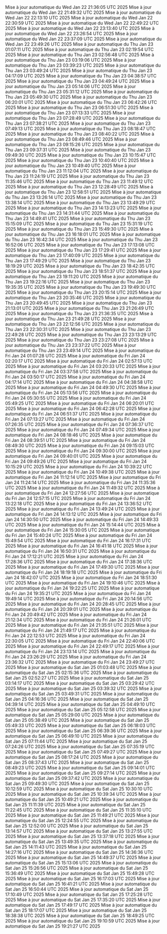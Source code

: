 Mise à jour automatique du Wed Jan 22 21:36:05 UTC 2025
Mise à jour automatique du Wed Jan 22 21:49:32 UTC 2025
Mise à jour automatique du Wed Jan 22 22:13:10 UTC 2025
Mise à jour automatique du Wed Jan 22 22:30:59 UTC 2025
Mise à jour automatique du Wed Jan 22 22:49:22 UTC 2025
Mise à jour automatique du Wed Jan 22 23:13:40 UTC 2025
Mise à jour automatique du Wed Jan 22 23:26:54 UTC 2025
Mise à jour automatique du Wed Jan 22 23:37:09 UTC 2025
Mise à jour automatique du Wed Jan 22 23:49:26 UTC 2025
Mise à jour automatique du Thu Jan 23 01:07:11 UTC 2025
Mise à jour automatique du Thu Jan 23 02:19:54 UTC 2025
Mise à jour automatique du Thu Jan 23 02:56:48 UTC 2025
Mise à jour automatique du Thu Jan 23 03:19:06 UTC 2025
Mise à jour automatique du Thu Jan 23 03:39:23 UTC 2025
Mise à jour automatique du Thu Jan 23 03:49:24 UTC 2025
Mise à jour automatique du Thu Jan 23 04:17:09 UTC 2025
Mise à jour automatique du Thu Jan 23 04:38:57 UTC 2025
Mise à jour automatique du Thu Jan 23 04:49:24 UTC 2025
Mise à jour automatique du Thu Jan 23 05:14:06 UTC 2025
Mise à jour automatique du Thu Jan 23 05:31:12 UTC 2025
Mise à jour automatique du Thu Jan 23 05:49:30 UTC 2025
Mise à jour automatique du Thu Jan 23 06:20:01 UTC 2025
Mise à jour automatique du Thu Jan 23 06:42:26 UTC 2025
Mise à jour automatique du Thu Jan 23 06:51:30 UTC 2025
Mise à jour automatique du Thu Jan 23 07:13:33 UTC 2025
Mise à jour automatique du Thu Jan 23 07:28:49 UTC 2025
Mise à jour automatique du Thu Jan 23 07:38:21 UTC 2025
Mise à jour automatique du Thu Jan 23 07:49:13 UTC 2025
Mise à jour automatique du Thu Jan 23 08:18:47 UTC 2025
Mise à jour automatique du Thu Jan 23 08:40:22 UTC 2025
Mise à jour automatique du Thu Jan 23 08:49:46 UTC 2025
Mise à jour automatique du Thu Jan 23 09:15:26 UTC 2025
Mise à jour automatique du Thu Jan 23 09:37:31 UTC 2025
Mise à jour automatique du Thu Jan 23 09:49:30 UTC 2025
Mise à jour automatique du Thu Jan 23 10:15:47 UTC 2025
Mise à jour automatique du Thu Jan 23 10:40:40 UTC 2025
Mise à jour automatique du Thu Jan 23 10:49:40 UTC 2025
Mise à jour automatique du Thu Jan 23 11:12:04 UTC 2025
Mise à jour automatique du Thu Jan 23 11:24:19 UTC 2025
Mise à jour automatique du Thu Jan 23 11:35:46 UTC 2025
Mise à jour automatique du Thu Jan 23 11:49:12 UTC 2025
Mise à jour automatique du Thu Jan 23 12:28:49 UTC 2025
Mise à jour automatique du Thu Jan 23 12:58:51 UTC 2025
Mise à jour automatique du Thu Jan 23 13:26:14 UTC 2025
Mise à jour automatique du Thu Jan 23 13:38:14 UTC 2025
Mise à jour automatique du Thu Jan 23 13:49:29 UTC 2025
Mise à jour automatique du Thu Jan 23 14:13:23 UTC 2025
Mise à jour automatique du Thu Jan 23 14:31:44 UTC 2025
Mise à jour automatique du Thu Jan 23 14:49:41 UTC 2025
Mise à jour automatique du Thu Jan 23 15:15:09 UTC 2025
Mise à jour automatique du Thu Jan 23 15:31:19 UTC 2025
Mise à jour automatique du Thu Jan 23 15:49:30 UTC 2025
Mise à jour automatique du Thu Jan 23 16:18:01 UTC 2025
Mise à jour automatique du Thu Jan 23 16:42:34 UTC 2025
Mise à jour automatique du Thu Jan 23 16:52:06 UTC 2025
Mise à jour automatique du Thu Jan 23 17:13:08 UTC 2025
Mise à jour automatique du Thu Jan 23 17:29:41 UTC 2025
Mise à jour automatique du Thu Jan 23 17:40:09 UTC 2025
Mise à jour automatique du Thu Jan 23 17:49:29 UTC 2025
Mise à jour automatique du Thu Jan 23 18:19:29 UTC 2025
Mise à jour automatique du Thu Jan 23 18:42:35 UTC 2025
Mise à jour automatique du Thu Jan 23 18:51:37 UTC 2025
Mise à jour automatique du Thu Jan 23 19:11:20 UTC 2025
Mise à jour automatique du Thu Jan 23 19:22:16 UTC 2025
Mise à jour automatique du Thu Jan 23 19:35:35 UTC 2025
Mise à jour automatique du Thu Jan 23 19:49:30 UTC 2025
Mise à jour automatique du Thu Jan 23 20:15:14 UTC 2025
Mise à jour automatique du Thu Jan 23 20:35:46 UTC 2025
Mise à jour automatique du Thu Jan 23 20:49:45 UTC 2025
Mise à jour automatique du Thu Jan 23 21:13:01 UTC 2025
Mise à jour automatique du Thu Jan 23 21:26:49 UTC 2025
Mise à jour automatique du Thu Jan 23 21:36:35 UTC 2025
Mise à jour automatique du Thu Jan 23 21:49:28 UTC 2025
Mise à jour automatique du Thu Jan 23 22:12:56 UTC 2025
Mise à jour automatique du Thu Jan 23 22:30:31 UTC 2025
Mise à jour automatique du Thu Jan 23 22:49:28 UTC 2025
Mise à jour automatique du Thu Jan 23 23:13:29 UTC 2025
Mise à jour automatique du Thu Jan 23 23:27:08 UTC 2025
Mise à jour automatique du Thu Jan 23 23:37:22 UTC 2025
Mise à jour automatique du Thu Jan 23 23:49:14 UTC 2025
Mise à jour automatique du Fri Jan 24 01:07:28 UTC 2025
Mise à jour automatique du Fri Jan 24 02:20:17 UTC 2025
Mise à jour automatique du Fri Jan 24 02:57:13 UTC 2025
Mise à jour automatique du Fri Jan 24 03:20:33 UTC 2025
Mise à jour automatique du Fri Jan 24 03:37:58 UTC 2025
Mise à jour automatique du Fri Jan 24 03:50:17 UTC 2025
Mise à jour automatique du Fri Jan 24 04:17:14 UTC 2025
Mise à jour automatique du Fri Jan 24 04:38:58 UTC 2025
Mise à jour automatique du Fri Jan 24 04:49:30 UTC 2025
Mise à jour automatique du Fri Jan 24 05:13:56 UTC 2025
Mise à jour automatique du Fri Jan 24 05:30:55 UTC 2025
Mise à jour automatique du Fri Jan 24 05:49:25 UTC 2025
Mise à jour automatique du Fri Jan 24 06:20:01 UTC 2025
Mise à jour automatique du Fri Jan 24 06:42:28 UTC 2025
Mise à jour automatique du Fri Jan 24 06:51:37 UTC 2025
Mise à jour automatique du Fri Jan 24 07:13:27 UTC 2025
Mise à jour automatique du Fri Jan 24 07:26:35 UTC 2025
Mise à jour automatique du Fri Jan 24 07:36:37 UTC 2025
Mise à jour automatique du Fri Jan 24 07:49:34 UTC 2025
Mise à jour automatique du Fri Jan 24 08:18:46 UTC 2025
Mise à jour automatique du Fri Jan 24 08:39:51 UTC 2025
Mise à jour automatique du Fri Jan 24 08:49:30 UTC 2025
Mise à jour automatique du Fri Jan 24 09:15:03 UTC 2025
Mise à jour automatique du Fri Jan 24 09:30:00 UTC 2025
Mise à jour automatique du Fri Jan 24 09:40:01 UTC 2025
Mise à jour automatique du Fri Jan 24 09:49:26 UTC 2025
Mise à jour automatique du Fri Jan 24 10:15:29 UTC 2025
Mise à jour automatique du Fri Jan 24 10:39:22 UTC 2025
Mise à jour automatique du Fri Jan 24 10:49:38 UTC 2025
Mise à jour automatique du Fri Jan 24 11:12:14 UTC 2025
Mise à jour automatique du Fri Jan 24 11:24:14 UTC 2025
Mise à jour automatique du Fri Jan 24 11:35:36 UTC 2025
Mise à jour automatique du Fri Jan 24 11:49:32 UTC 2025
Mise à jour automatique du Fri Jan 24 12:27:56 UTC 2025
Mise à jour automatique du Fri Jan 24 12:57:15 UTC 2025
Mise à jour automatique du Fri Jan 24 13:22:18 UTC 2025
Mise à jour automatique du Fri Jan 24 13:36:52 UTC 2025
Mise à jour automatique du Fri Jan 24 13:49:24 UTC 2025
Mise à jour automatique du Fri Jan 24 14:13:12 UTC 2025
Mise à jour automatique du Fri Jan 24 14:30:50 UTC 2025
Mise à jour automatique du Fri Jan 24 14:49:33 UTC 2025
Mise à jour automatique du Fri Jan 24 15:14:44 UTC 2025
Mise à jour automatique du Fri Jan 24 15:30:05 UTC 2025
Mise à jour automatique du Fri Jan 24 15:40:24 UTC 2025
Mise à jour automatique du Fri Jan 24 15:49:54 UTC 2025
Mise à jour automatique du Fri Jan 24 16:17:31 UTC 2025
Mise à jour automatique du Fri Jan 24 16:41:18 UTC 2025
Mise à jour automatique du Fri Jan 24 16:50:31 UTC 2025
Mise à jour automatique du Fri Jan 24 17:12:21 UTC 2025
Mise à jour automatique du Fri Jan 24 17:28:36 UTC 2025
Mise à jour automatique du Fri Jan 24 17:38:36 UTC 2025
Mise à jour automatique du Fri Jan 24 17:49:30 UTC 2025
Mise à jour automatique du Fri Jan 24 18:19:18 UTC 2025
Mise à jour automatique du Fri Jan 24 18:42:07 UTC 2025
Mise à jour automatique du Fri Jan 24 18:51:30 UTC 2025
Mise à jour automatique du Fri Jan 24 19:10:46 UTC 2025
Mise à jour automatique du Fri Jan 24 19:22:25 UTC 2025
Mise à jour automatique du Fri Jan 24 19:35:21 UTC 2025
Mise à jour automatique du Fri Jan 24 19:49:14 UTC 2025
Mise à jour automatique du Fri Jan 24 20:14:56 UTC 2025
Mise à jour automatique du Fri Jan 24 20:28:45 UTC 2025
Mise à jour automatique du Fri Jan 24 20:39:01 UTC 2025
Mise à jour automatique du Fri Jan 24 20:49:42 UTC 2025
Mise à jour automatique du Fri Jan 24 21:12:34 UTC 2025
Mise à jour automatique du Fri Jan 24 21:26:01 UTC 2025
Mise à jour automatique du Fri Jan 24 21:35:51 UTC 2025
Mise à jour automatique du Fri Jan 24 21:49:17 UTC 2025
Mise à jour automatique du Fri Jan 24 22:12:53 UTC 2025
Mise à jour automatique du Fri Jan 24 22:30:05 UTC 2025
Mise à jour automatique du Fri Jan 24 22:40:06 UTC 2025
Mise à jour automatique du Fri Jan 24 22:49:17 UTC 2025
Mise à jour automatique du Fri Jan 24 23:13:14 UTC 2025
Mise à jour automatique du Fri Jan 24 23:26:29 UTC 2025
Mise à jour automatique du Fri Jan 24 23:36:32 UTC 2025
Mise à jour automatique du Fri Jan 24 23:49:27 UTC 2025
Mise à jour automatique du Sat Jan 25 01:03:48 UTC 2025
Mise à jour automatique du Sat Jan 25 02:15:36 UTC 2025
Mise à jour automatique du Sat Jan 25 02:52:27 UTC 2025
Mise à jour automatique du Sat Jan 25 03:14:17 UTC 2025
Mise à jour automatique du Sat Jan 25 03:29:42 UTC 2025
Mise à jour automatique du Sat Jan 25 03:39:32 UTC 2025
Mise à jour automatique du Sat Jan 25 03:49:31 UTC 2025
Mise à jour automatique du Sat Jan 25 04:16:36 UTC 2025
Mise à jour automatique du Sat Jan 25 04:39:14 UTC 2025
Mise à jour automatique du Sat Jan 25 04:49:10 UTC 2025
Mise à jour automatique du Sat Jan 25 05:12:58 UTC 2025
Mise à jour automatique du Sat Jan 25 05:29:00 UTC 2025
Mise à jour automatique du Sat Jan 25 05:38:49 UTC 2025
Mise à jour automatique du Sat Jan 25 05:49:33 UTC 2025
Mise à jour automatique du Sat Jan 25 06:18:03 UTC 2025
Mise à jour automatique du Sat Jan 25 06:39:36 UTC 2025
Mise à jour automatique du Sat Jan 25 06:49:10 UTC 2025
Mise à jour automatique du Sat Jan 25 07:11:44 UTC 2025
Mise à jour automatique du Sat Jan 25 07:24:26 UTC 2025
Mise à jour automatique du Sat Jan 25 07:35:19 UTC 2025
Mise à jour automatique du Sat Jan 25 07:49:27 UTC 2025
Mise à jour automatique du Sat Jan 25 08:17:24 UTC 2025
Mise à jour automatique du Sat Jan 25 08:37:43 UTC 2025
Mise à jour automatique du Sat Jan 25 08:49:23 UTC 2025
Mise à jour automatique du Sat Jan 25 09:14:01 UTC 2025
Mise à jour automatique du Sat Jan 25 09:27:14 UTC 2025
Mise à jour automatique du Sat Jan 25 09:37:42 UTC 2025
Mise à jour automatique du Sat Jan 25 09:49:30 UTC 2025
Mise à jour automatique du Sat Jan 25 10:12:59 UTC 2025
Mise à jour automatique du Sat Jan 25 10:30:10 UTC 2025
Mise à jour automatique du Sat Jan 25 10:39:34 UTC 2025
Mise à jour automatique du Sat Jan 25 10:49:21 UTC 2025
Mise à jour automatique du Sat Jan 25 11:11:39 UTC 2025
Mise à jour automatique du Sat Jan 25 11:22:45 UTC 2025
Mise à jour automatique du Sat Jan 25 11:35:10 UTC 2025
Mise à jour automatique du Sat Jan 25 11:49:21 UTC 2025
Mise à jour automatique du Sat Jan 25 12:24:55 UTC 2025
Mise à jour automatique du Sat Jan 25 12:52:00 UTC 2025
Mise à jour automatique du Sat Jan 25 13:14:57 UTC 2025
Mise à jour automatique du Sat Jan 25 13:27:55 UTC 2025
Mise à jour automatique du Sat Jan 25 13:37:18 UTC 2025
Mise à jour automatique du Sat Jan 25 13:49:35 UTC 2025
Mise à jour automatique du Sat Jan 25 14:11:43 UTC 2025
Mise à jour automatique du Sat Jan 25 14:27:16 UTC 2025
Mise à jour automatique du Sat Jan 25 14:36:36 UTC 2025
Mise à jour automatique du Sat Jan 25 14:49:37 UTC 2025
Mise à jour automatique du Sat Jan 25 15:13:06 UTC 2025
Mise à jour automatique du Sat Jan 25 15:26:56 UTC 2025
Mise à jour automatique du Sat Jan 25 15:36:49 UTC 2025
Mise à jour automatique du Sat Jan 25 15:49:28 UTC 2025
Mise à jour automatique du Sat Jan 25 16:17:03 UTC 2025
Mise à jour automatique du Sat Jan 25 16:41:21 UTC 2025
Mise à jour automatique du Sat Jan 25 16:50:44 UTC 2025
Mise à jour automatique du Sat Jan 25 17:10:49 UTC 2025
Mise à jour automatique du Sat Jan 25 17:25:28 UTC 2025
Mise à jour automatique du Sat Jan 25 17:35:20 UTC 2025
Mise à jour automatique du Sat Jan 25 17:49:17 UTC 2025
Mise à jour automatique du Sat Jan 25 18:17:07 UTC 2025
Mise à jour automatique du Sat Jan 25 18:38:38 UTC 2025
Mise à jour automatique du Sat Jan 25 18:49:25 UTC 2025
Mise à jour automatique du Sat Jan 25 19:10:59 UTC 2025
Mise à jour automatique du Sat Jan 25 19:21:27 UTC 2025
